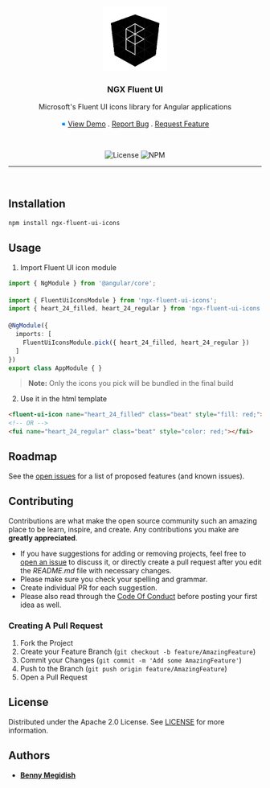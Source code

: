 <br/>
<p align="center">
  <a href="https://github.com/bennymeg/ngx-fluent-ui">
    <img src="https://github.com/bennymeg/ngx-fluent-ui/blob/master/docs/assets/logo.png?raw=true" width="128px" alt="Logo">
  </a>

  <h3 align="center">NGX Fluent UI</h3>

  <p align="center">
    Microsoft's Fluent UI icons library for Angular applications
    <br/>
    <br/>
    <img src="https://github.com/bennymeg/ngx-fluent-ui/blob/master/docs/assets/fluent.png?raw=true" width="10px" alt="LIVE Demo">
    <a href="https://bennymeg.github.io/ngx-fluent-ui/">View Demo</a>
    .
    <a href="https://github.com/bennymeg/ngx-fluent-ui/issues">Report Bug</a>
    .
    <a href="https://github.com/bennymeg/ngx-fluent-ui/issues">Request Feature</a>
  </p>

  <br/>

  <div align="center">

  ![License](https://img.shields.io/github/license/bennymeg/ngx-fluent-ui)
  ![NPM](https://img.shields.io/npm/v/ngx-fluent-ui-icons)
  
  </div>
</p>

<hr></br>

## Installation

```bash
npm install ngx-fluent-ui-icons
```

<!-- https://www.chrisjmendez.com/2017/06/17/angular-dynamically-inserting-svg-into-an-element/ -->

## Usage

1. Import Fluent UI icon module

```ts  
import { NgModule } from '@angular/core';

import { FluentUiIconsModule } from 'ngx-fluent-ui-icons';
import { heart_24_filled, heart_24_regular } from 'ngx-fluent-ui-icons';

@NgModule({
  imports: [
    FluentUiIconsModule.pick({ heart_24_filled, heart_24_regular })
  ]
})
export class AppModule { }
```
> **Note:** Only the icons you pick will be bundled in the final build

2. Use it in the html template

```html
<fluent-ui-icon name="heart_24_filled" class="beat" style="fill: red;"></fluent-ui-icon>
<!-- OR -->
<fui name="heart_24_regular" class="beat" style="color: red;"></fui>
```

## Roadmap

See the [open issues](https://github.com/bennymeg/ngx-fluent-ui/issues) for a list of proposed features (and known issues).

## Contributing

Contributions are what make the open source community such an amazing place to be learn, inspire, and create. Any contributions you make are **greatly appreciated**.
* If you have suggestions for adding or removing projects, feel free to [open an issue](https://github.com/bennymeg/ngx-fluent-ui/issues/new) to discuss it, or directly create a pull request after you edit the *README.md* file with necessary changes.
* Please make sure you check your spelling and grammar.
* Create individual PR for each suggestion.
* Please also read through the [Code Of Conduct](https://github.com/bennymeg/ngx-fluent-ui/blob/master/CODE_OF_CONDUCT.md) before posting your first idea as well.

### Creating A Pull Request

1. Fork the Project
2. Create your Feature Branch (`git checkout -b feature/AmazingFeature`)
3. Commit your Changes (`git commit -m 'Add some AmazingFeature'`)
4. Push to the Branch (`git push origin feature/AmazingFeature`)
5. Open a Pull Request

## License

Distributed under the Apache 2.0 License. See [LICENSE](https://github.com/bennymeg/ngx-fluent-ui/blob/master/LICENSE.md) for more information.

## Authors

* **[Benny Megidish](https://github.com/bennymeg/)**
